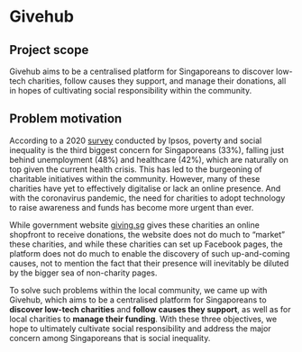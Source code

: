# Givehub

## Project scope
Givehub aims to be a centralised platform for Singaporeans to discover low-tech charities, follow causes they support, and manage their donations, all in hopes of cultivating social responsibility within the community.


## Problem motivation
According to a 2020 [survey](ipsos.com/en-sg/what-worries-singaporeans-inequality-and-playing-part-policy-development) conducted by Ipsos, poverty and social inequality is the third biggest concern for Singaporeans (33%), falling just behind unemployment (48%) and healthcare (42%), which are naturally on top given the current health crisis. This has led to the burgeoning of charitable initiatives within the community. However, many of these charities have yet to effectively digitalise or lack an online presence. And with the coronavirus pandemic, the need for charities to adopt technology to raise awareness and funds has become more urgent than ever. 


While government website [giving.sg](giving.sg) gives these charities an online shopfront to receive donations, the website does not do much to “market” these charities, and while these charities can set up Facebook pages, the platform does not do much to enable the discovery of such up-and-coming causes, not to mention the fact that their presence will inevitably be diluted by the bigger sea of non-charity pages. 


To solve such problems within the local community, we came up with Givehub, which aims to be a centralised platform for Singaporeans to **discover low-tech charities** and **follow causes they support**, as well as for local charities to **manage their funding**. With these three objectives, we hope to ultimately cultivate social responsibility and address the major concern among Singaporeans that is social inequality.
